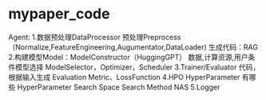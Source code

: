 # mypaper_code

Agent:
1.数据预处理DataProcessor 
  预处理Preprocess（Normalize,FeatureEngineering,Augumentator,DataLoader)
  生成代码：RAG
2.构建模型Model：ModelConstructor（HuggingGPT）
  数据,计算资源,用户条件模型选择
  ModelSelector，Optimizer，Scheduler
3.Trainer/Evaluator
  代码，根据输入生成
  Evaluation Metric、LossFunction
4.HPO
  HyperParameter 有哪些
  HyperParameter Search Space
  Search Method
  NAS 
5.Logger
